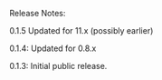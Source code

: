 Release Notes:

0.1.5 Updated for 11.x (possibly earlier)

0.1.4: Updated for 0.8.x

0.1.3: Initial public release.
